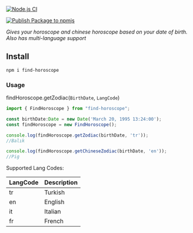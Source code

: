 [![Node.js CI](https://github.com/cankatabaci/find-horoscope/actions/workflows/node.js.yml/badge.svg)](https://github.com/cankatabaci/find-horoscope/actions/workflows/node.js.yml)

[![Publish Package to npmjs](https://github.com/cankatabaci/find-horoscope/actions/workflows/npm-publish.yml/badge.svg)](https://github.com/cankatabaci/find-horoscope/actions/workflows/npm-publish.yml)

_Gives your horoscope and chinese horoscope based on your date of birth. Also has multi-language support_

## **Install**
```
npm i find-horoscope
```

### **Usage**

findHoroscope.getZodiac(`BirthDate`, `LangCode`)

```ts
import { FindHoroscope } from "find-horoscope";

const birthDate:Date = new Date('March 20, 1995 13:24:00');
const findHoroscope = new FindHoroscope();

console.log(findHoroscope.getZodiac(birthDate, 'tr'));
//Balık

console.log(findHoroscope.getChineseZodiac(birthDate, 'en'));
//Pig
```

Supported Lang Codes:

| LangCode      | Description |
| ----------- | ----------- |
| tr      | Turkish       |
| en   | English        |
| it   | Italian        |
| fr   | French        |